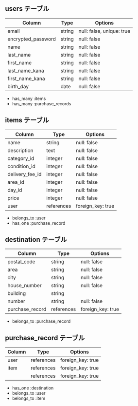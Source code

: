 ## users テーブル

| Column             | Type   | Options     |
| ------------------ | ------ | ----------- |
| email              | string | null: false, unique: true |
| encrypted_password | string | null: false |
| name               | string | null: false |
| last_name          | string | null: false |
| first_name         | string | null: false |
| last_name_kana     | string | null: false |
| first_name_kana    | string | null: false |
| birth_day          | date   | null: false |

- has_many :items
- has_many :purchase_records

## items テーブル

| Column             | Type    | Options     |
| ------------------ | ------- | ----------- |
| name               | string  | null: false |
| description        | text    | null: false |
| category_id        | integer | null: false |
| condition_id       | integer | null: false |
| delivery_fee_id    | integer | null: false |
| area_id            | integer | null: false |
| day_id             | integer | null: false |
| price              | integer | null: false |
| user               | references | foreign_key: true |

- belongs_to :user
- has_one :purchase_record

## destination テーブル

| Column             | Type   | Options     |
| ------------------ | ------ | ----------- |
| postal_code        | string | null: false |
| area               | string | null: false |
| city               | string | null: false |
| house_number       | string | null: false |
| building           | string |
| number             | string | null: false |
| purchase_record    | references | foreign_key: true |

- belongs_to :purchase_record

## purchase_record テーブル

| Column             | Type       | Options     |
| ------------------ | ---------- | ----------- |
| user               | references | foreign_key: true |
| item               | references | foreign_key: true |
|                | references | foreign_key: true |

- has_one :destination
- belongs_to :user
- belongs_to :item